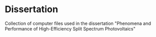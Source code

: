 Dissertation
============

Collection of computer files used in the dissertation "Phenomena and Performance of High-Efficiency Split Spectrum Photovoltaics"

